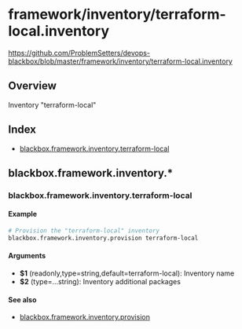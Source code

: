# framework/inventory/terraform-local.inventory

https://github.com/ProblemSetters/devops-blackbox/blob/master/framework/inventory/terraform-local.inventory

## Overview

Inventory "terraform-local"

## Index

* [blackbox.framework.inventory.terraform-local](#blackboxframeworkinventoryterraform-local)

## blackbox.framework.inventory.*

### blackbox.framework.inventory.terraform-local

#### Example

```bash
# Provision the "terraform-local" inventory
blackbox.framework.inventory.provision terraform-local
```

#### Arguments

* **$1** (readonly,type=string,default=terraform-local): Inventory name
* **$2** (type=...string): Inventory additional packages

#### See also

* [blackbox.framework.inventory.provision](#blackboxframeworkinventoryprovision)

